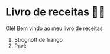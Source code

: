 # Livro de receitas :man_cook:

Olé! Bem vindo ao meu livro de receitas

1. Strognoff de frango
2. Pavê



